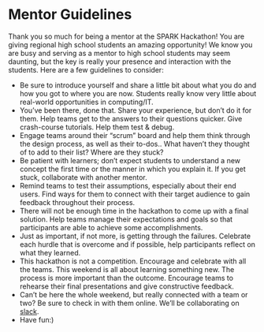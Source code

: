 # Mentor Guidelines

Thank you so much for being a mentor at the SPARK Hackathon! You are giving regional high school students an amazing opportunity! We know you are busy and serving as a mentor to high school students may seem daunting, but the key is really your presence and interaction with the students. Here are a few guidelines to consider:
* Be sure to introduce yourself and share a little bit about what you do and how you got to where you are now. Students really know very little about real-world opportunities in computing/IT.
* You’ve been there, done that. Share your experience, but don’t do it for them. Help teams get to the answers to their questions quicker. Give crash-course tutorials. Help them test & debug.
* Engage teams around their “scrum” board and help them think through the design process, as well as their to-dos.. What haven’t they thought of to add to their list? Where are they stuck?
* Be patient with learners; don’t expect students to understand a new concept the first time or the manner in which you explain it. If you get stuck, collaborate with another mentor.
* Remind teams to test their assumptions, especially about their end users. Find ways for them to connect with their target audience to gain feedback throughout their process.
* There will not be enough time in the hackathon to come up with a final solution. Help teams manage their expectations and goals so that participants are able to achieve some accomplishments.
* Just as important, if not more, is getting through the failures. Celebrate each hurdle that is overcome and if possible, help participants reflect on what they learned.
* This hackathon is not a competition. Encourage and celebrate with all the teams. This weekend is all about learning something new. The process is more important than the outcome. Encourage teams to rehearse their final presentations and give constructive feedback.
* Can’t be here the whole weekend, but really connected with a team or two? Be sure to check in with them online. We’ll be collaborating on [slack](http://sparkhackathon.slack.com).
* Have fun:) 

